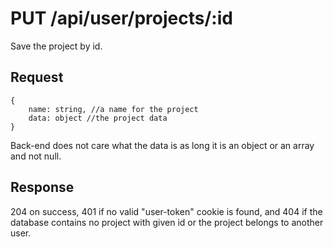 # PUT /api/user/projects/:id

Save the project by id.

## Request

```
{
    name: string, //a name for the project
    data: object //the project data
}
```

Back-end does not care what the data is as long it is an object or an array and not null.

## Response

204 on success, 401 if no valid "user-token" cookie is found, and 404 if the database contains no project with given id or the project belongs to another user.
